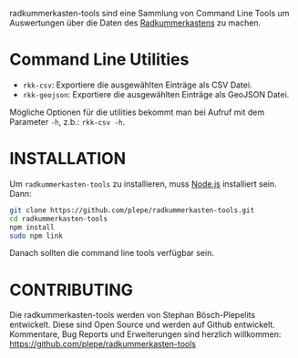 radkummerkasten-tools sind eine Sammlung von Command Line Tools um Auswertungen über die Daten des [Radkummerkastens](http://www.radkummerkasten.at) zu machen.

Command Line Utilities
======================
* `rkk-csv`: Exportiere die ausgewählten Einträge als CSV Datei.
* `rkk-geojson`: Exportiere die ausgewählten Einträge als GeoJSON Datei.

Mögliche Optionen für die utilities bekommt man bei Aufruf mit dem Parameter `-h`, z.b.: `rkk-csv -h`.

INSTALLATION
============
Um `radkummerkasten-tools` zu installieren, muss [Node.js](https://nodejs.org/) installiert sein. Dann:

```sh
git clone https://github.com/plepe/radkummerkasten-tools.git
cd radkummerkasten-tools
npm install
sudo npm link
```

Danach sollten die command line tools verfügbar sein.

CONTRIBUTING
============
Die radkummerkasten-tools werden von Stephan Bösch-Plepelits entwickelt. Diese sind Open Source und werden auf Github entwickelt. Kommentare, Bug Reports und Erweiterungen sind herzlich willkommen: https://github.com/plepe/radkummerkasten-tools
